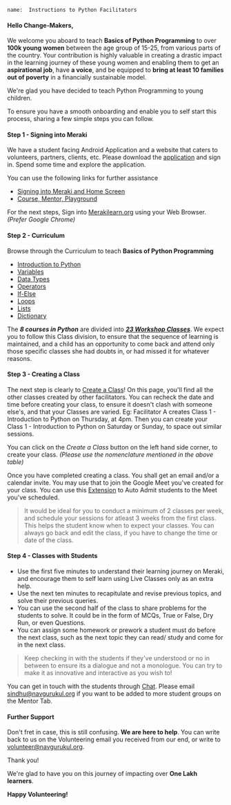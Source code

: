 ```ngMeta
name:  Instructions to Python Facilitators
```
#### Hello Change-Makers, 

We welcome you aboard to teach **Basics of Python Programming** to over **100k young women** between the age group of 15-25, from various parts of the country. Your contribution is highly valuable in creating a drastic impact in the learning journey of these young women and enabling them to get an **aspirational job**, have **a voice**, and be equipped to **bring at least 10 families out of poverty** in a financially sustainable model.

We're glad you have decided to teach Python Programming to young children. 

To ensure you have a smooth onboarding and enable you to self start this process, sharing a few simple steps you can follow.

#### Step 1 - Signing into Meraki
We have a student facing Android Application and a website that caters to volunteers, partners, clients, etc. Please download the [application](https://play.google.com/store/apps/details?id=org.merakilearn&hl=en_IN&gl=US, "Meraki Android Application") and sign in. Spend some time and explore the application. 

You can use the following links for further assistance
* [Signing into Meraki and Home Screen](https://youtu.be/Lha-WlS2Hkg)
* [Course, Mentor, Playground](https://youtu.be/UN3us4vDHhc)

For the next steps, Sign into [Merakilearn.org](https://www.merakilearn.org, "Meraki") using your Web Browser. *(Prefer Google Chrome)*

#### Step 2 - Curriculum
Browse through the Curriculum to teach **Basics of Python Programming** 

* [Introduction to Python](https://www.merakilearn.org/course/101/exercise/3161, "Introduction to Python")
* [Variables](https://www.merakilearn.org/course/102/exercise/3335, "Variables")
* [Data Types](https://www.merakilearn.org/course/122/exercise/3143, "Data types")
* [Operators](https://www.merakilearn.org/course/121/exercise/3137, "Operators")
* [If-Else](https://www.merakilearn.org/course/93/exercise/2169, "If-Else")
* [Loops](https://www.merakilearn.org/course/83/exercise/3372, "Loops")
* [Lists](https://www.merakilearn.org/course/80/exercise/1961, "Lists")
* [Dictionary](https://www.merakilearn.org/course/104/exercise/2344, "Dictionary")

The **_8 courses in Python_** are divided into [**_23 Workshop Classes_**](https://www.merakilearn.org/course/145/exercise/3523). We expect you to follow this Class division, to ensure that the sequence of learning is maintained, and a child has an opportunity to come back and attend only those specific classes she had doubts in, or had missed it for whatever reasons.

#### Step 3 - Creating a Class
The next step is clearly to [Create a Class](https://www.merakilearn.org/class, "Create a Class")! On this page, you'll find all the other classes created by other facilitators. You can recheck the date and time before creating your class, to ensure it doesn't clash with someone else's, and that your Classes are varied. Eg: Facilitator A creates Class 1 - Introduction to Python on Thursday, at 4pm. Then you can create your Class 1 - Introduction to Python on Saturday or Sunday, to space out similar sessions. 

You can click on the *Create a Class* button on the left hand side corner, to create your class. *(Please use the nomenclature mentioned in the above table)*

Once you have completed creating a class. You shall get an email and/or a calendar invite. You may use that to join the Google Meet you've created for your class. You can use this [Extension](https://chrome.google.com/webstore/detail/auto-admit-for-google-mee/epemkdedgaoeeobdjmkmhhhbjemckmgb/related?hl=en, "Auto Admit Extension") to Auto Admit students to the Meet you've scheduled.

> It would be ideal for you to conduct a minimum of 2 classes per week, and schedule your sessions for atleast 3 weeks from the first class. This helps the student know when to expect your classes. You can always go back and edit the class, if you have to change the time or date of the class. 

#### Step 4 - Classes with Students
* Use the first five minutes to understand their learning journey on Meraki, and encourage them to self learn using Live Classes only as an extra help.
* Use the next ten minutes to recapitulate and revise previous topics, and solve their previous queries.
* You can use the second half of the class to share problems for the students to solve. It could be in the form of MCQs, True or False, Dry Run, or even Questions.
* You can assign some homework or prework a student must do before the next class, such as the next topic they can read/ study and come for in the next class.

> Keep checking in with the students if they've understood or no in between to ensure its a dialogue and not a monologue. You can try to make it as innovative and interactive as you wish to! 

You can get in touch with the students through [Chat](https://www.merakilearn.org/mentor). Please email sindhu@navgurukul.org if you want to be added to more student groups on the Mentor Tab.

#### Further Support
Don't fret in case, this is still confusing. **We are here to help**. You can write back to us on the Volunteering email you received from our end, or write to volunteer@navgurukul.org. 

Thank you! 

We're glad to have you on this journey of impacting over **One Lakh learners**.

**Happy Volunteering!**

